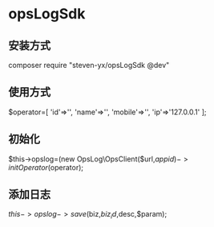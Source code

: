 # opsLogSdk

## 安装方式
composer require "steven-yx/opsLogSdk @dev"

## 使用方式

$operator=[
    'id'=>'',
    'name'=>'',
    'mobile'=>'',
    'ip'=>'127.0.0.1'
 ];
## 初始化
$this->opslog=(new OpsLog\OpsClient($url,$appid)->initOperator($operator);
 
## 添加日志
$this->opslog->save($biz,$biz_id,$desc,$param);
